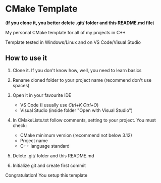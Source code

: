 # CMake Template

(**If you clone it, you better delete .git/ folder and this README.md file**)

My personal CMake template for all of my projects in C++

Template tested in Windows/Linux and on VS Code/Visual Studio

## How to use it

1. Clone it. If you don't know how, well, you need to learn basics

2. Rename cloned folder to your project name (recommend don't use spaces)

3. Open it in your favourite IDE
    - VS Code (I usually use *Ctrl+K* *Ctrl+O*)
    - Visual Studio (inside folder "Open with Visual Studio")

4. In CMakeLists.txt follow comments, setting to your project. You must check:
    - CMake minimum version (recommend not below 3.12)
    - Project name
    - C++ language standard

5. Delete .git/ folder and this README.md

6. Initialize git and create first commit

Congratulation! You setup this template
